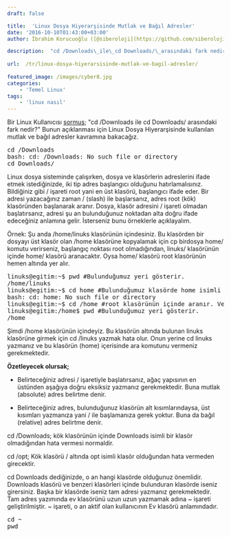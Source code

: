 ```yaml
---
draft: false

title:  'Linux Dosya Hiyerarşisinde Mutlak ve Bağıl Adresler'
date: '2016-10-10T01:43:00+03:00'
author: İbrahim Korucuoğlu ([@siberoloji](https://github.com/siberoloji))

description:  "cd /Downloads\_ile\_cd Downloads/\_arasındaki fark nedir?\"\_Bunun açıklanması için Linux Dosya Hiyerarşisinde\_kullanılan mutlak ve bağıl adresler kavramına bakacağız." 
 
url:  /tr/linux-dosya-hiyerarsisinde-mutlak-ve-bagil-adresler/
 
featured_image: /images/cyber8.jpg
categories:
    - 'Temel Linux'
tags:
    - 'linux nasıl'
---
```



Bir Linux Kullanıcısı <a href="https://forum.ubuntu-tr.net/index.php?topic=53974.0" target="_blank" rel="noreferrer noopener">sormuş</a>; "cd /Downloads ile cd Downloads/ arasındaki fark nedir?" Bunun açıklanması için Linux Dosya Hiyerarşisinde kullanılan mutlak ve bağıl adresler kavramına bakacağız.


<!-- wp:preformatted -->
<pre class="wp-block-preformatted">cd /Downloads 
bash: cd: /Downloads: No such file or directory
cd Downloads/</pre>
<!-- /wp:preformatted -->


Linux dosya sisteminde çalışırken, dosya ve klasörlerin adreslerini ifade etmek istediğinizde, iki tip adres başlangıcı olduğunu hatırlamalısınız. Bildiğiniz gibi / işareti root yani en üst klasörü, başlangıcı ifade eder. Bir adresi yazacağınız zaman / (slash) ile başlarsanız, adres root (kök) klasöründen başlanarak aranır. Dosya, klasör adresini / işareti olmadan başlatırsanız, adresi şu an bulunduğunuz noktadan alta doğru ifade edeceğiniz anlamına gelir. İsterseniz bunu örneklerle açıklayalım.



Örnek: Şu anda /home/linuks klasörünün içindesiniz. Bu klasörden bir dosyayı üst klasör olan /home klasörüne kopyalamak için cp birdosya home/ komutu verirseniz, başlangıç noktası root olmadığından, linuks/ klasörünün içinde home/ klasörü aranacaktır. Oysa home/ klasörü root klasörünün hemen altında yer alır.


<!-- wp:preformatted -->
<pre class="wp-block-preformatted">linuks@egitim:~$ pwd #Bulunduğumuz yeri gösterir. 
/home/linuks 
linuks@egitim:~$ cd home #Bulunduğumuz klasörde home isimli klasörü arar. Bulamaz.
bash: cd: home: No such file or directory
linuks@egitim:~$ cd /home #root klasörünün içinde aranır. Ve bulunur.
linuks@egitim:/home$ pwd #Bulunduğumuz yeri gösterir.
/home</pre>
<!-- /wp:preformatted -->


Şimdi /home klasörünün içindeyiz. Bu klasörün altında bulunan linuks klasörüne girmek için cd /linuks yazmak hata olur. Onun yerine cd linuks yazmanız ve bu klasörün (home) içerisinde ara komutunu vermeniz gerekmektedir.



**Özetleyecek olursak;**


*  Belirteceğiniz adresi / işaretiyle başlatırsanız, ağaç yapısının en üstünden aşağıya doğru eksiksiz yazmanız gerekmektedir. Buna mutlak (absolute) adres belirtme denir.

* Belirteceğiniz adres, bulunduğunuz klasörün alt kısımlarındaysa, üst kısımları yazmanıza yani / ile başlamanıza gerek yoktur. Buna da bağıl (relative) adres belirtme denir.




cd /Downloads; kök klasörünün içinde Downloads isimli bir klasör olmadığından hata vermesi normaldir.



cd /opt; Kök klasörü / altında opt isimli klasör olduğundan hata vermeden girecektir.



cd Downloads dediğinizde, o an hangi klasörde olduğunuz önemlidir.  Downloads klasörü ve benzeri klasörleri içinde bulunduran klasörde iseniz girersiniz. Başka bir klasörde iseniz tam adresi yazmanız gerekmektedir. Tam adres yazımında ev klasörünü uzun uzun yazmamak adına ~ işareti geliştirilmiştir. ~ işareti, o an aktif olan kullanıcının Ev klasörü anlamındadır.


<!-- wp:preformatted -->
<pre class="wp-block-preformatted">cd ~
pwd</pre>
<!-- /wp:preformatted -->
